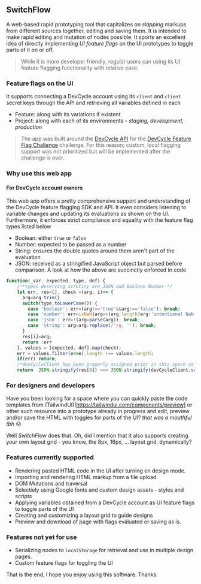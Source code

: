 ## SwitchFlow
A web-based rapid prototyping tool that capitalizes on _slapping_ markups from different sources together, editing and saving them. It is intended to make rapid editing and mutation of nodes possible.
It sports an excellent idea of directly implementing *UI feature flags* on the UI prototypes to toggle parts of it on or off.

> While it is more developer friendly, regular users can using its UI feature flagging functionality with relative ease.

### Feature flags on the UI
It supports connecting a DevCycle account using its `client` and `client` secret keys through the API and retrieving all variables defined in each
+ Feature: along with its variations if existent
+ Project: along with each of its environments - _staging, development, production_

> The app was built around the [DevCycle API](https://docs.devcycle.com/management-api/) for the [DevCycle Feature Flag Challenge](https://dev.to/challenges/devcycle) challenge.
> For this reason; custom, local flagging support was not prioritized but will be implemented after the challenge is over.

### Why use this web app
#### For DevCycle account owners
This web app offers a pretty comprehensive support and understanding of the DevCycle feature flagging SDK and API. It even considers listening to variable changes and updating its evaluations as shown on the UI.
Furthermore, it enforces strict compliance and equality with the feature flag types listed below
+ Boolean: either `true` or `false`
+ Number: expected to be passed as a number
+ String: ensures the double quotes around them aren't part of the evaluation
+ JSON: received as a stringified JavaScript object but parsed before comparison.
A look at how the above are succinctly enforced in code
```js
function(_var, expected, type, def) {
    /**types deserving scrutiny are JSON and Boolean Number */
    let err, res=[], check =(arg, i)=> {
      arg=arg.trim()
      switch(type.toLowerCase()) {
        case 'boolean': err=(arg!=='true'&&arg!=='false'); break;
        case 'number': err=isNaN(arg=+(arg.length?arg:'intentional NaN to negate +""===0')); break;
        case 'json': err=!(arg=parse(arg)); break;
        case 'string': arg=arg.replace(/"/g, ''); break;
      }
      res[i]=arg;
      return !err
    }, values = [expected, def].map(check);
    err = values.filter(e=>e).length !== values.length;
    if(err) return;
    /*devCycleClient has been properly assigned prior in this space as a global */
    return  JSON.stringify(res[0]) === JSON.stringify(devCycleClient.variableValue(_var, res[1])) 
 ```

### For designers and developers
Have you been looking for a space where you can quickly paste the code templates from (TailwindUI)[https://tailwindui.com/components/preview] or other such resource into a
prototype already in progress and edit, preview and/or save the HTML with toggles for parts of the UI? _that was a mouthful tbh_ 😜

Well *SwitchFlow* does that. Oh, did I mention that it also supports creating your own layout grid - you know, the 8px, 16px, ... layout grid, dynamically?


### Features currently supported 
+ Rendering pasted HTML code in the UI after turning on design mode.
+ Importing and rendering HTML markup from a file upload
+ DOM Mutations and traversal
+ Selectiely using Google fonts and custom design assets - styles and scripts
+ Applying variables obtained from a DevCycle account as UI feature flags to toggle parts of the UI
+ Creating and customizing a layout grid to guide designs
+ Preview and download of page with flags evaluated or saving as is.

### Features not yet for use
+ Serializing nodes to `localStorage` for retrieval and use in multiple design pages.
+ Custom feature flags for toggling the UI


That is the end, I hope you enjoy using this software.
Thanks.
